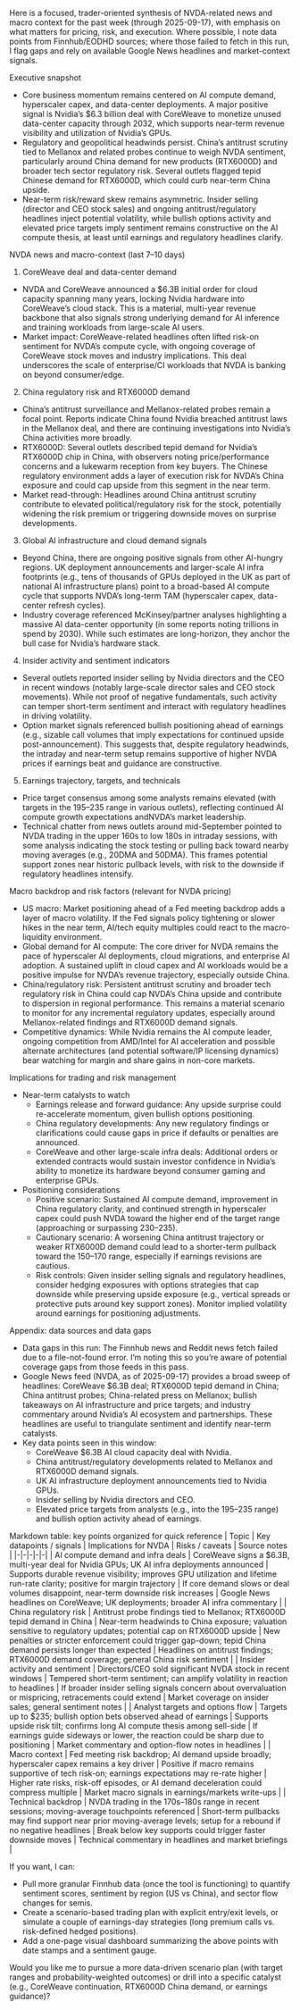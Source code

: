 Here is a focused, trader-oriented synthesis of NVDA-related news and macro context for the past week (through 2025-09-17), with emphasis on what matters for pricing, risk, and execution. Where possible, I note data points from Finnhub/EODHD sources; where those failed to fetch in this run, I flag gaps and rely on available Google News headlines and market-context signals.

Executive snapshot
- Core business momentum remains centered on AI compute demand, hyperscaler capex, and data-center deployments. A major positive signal is Nvidia’s $6.3 billion deal with CoreWeave to monetize unused data-center capacity through 2032, which supports near-term revenue visibility and utilization of Nvidia’s GPUs.
- Regulatory and geopolitical headwinds persist. China’s antitrust scrutiny tied to Mellanox and related probes continue to weigh NVDA sentiment, particularly around China demand for new products (RTX6000D) and broader tech sector regulatory risk. Several outlets flagged tepid Chinese demand for RTX6000D, which could curb near-term China upside.
- Near-term risk/reward skew remains asymmetric. Insider selling (director and CEO stock sales) and ongoing antitrust/regulatory headlines inject potential volatility, while bullish options activity and elevated price targets imply sentiment remains constructive on the AI compute thesis, at least until earnings and regulatory headlines clarify.

NVDA news and macro-context (last 7–10 days)
1) CoreWeave deal and data-center demand
- NVDA and CoreWeave announced a $6.3B initial order for cloud capacity spanning many years, locking Nvidia hardware into CoreWeave’s cloud stack. This is a material, multi-year revenue backbone that also signals strong underlying demand for AI inference and training workloads from large-scale AI users.
- Market impact: CoreWeave-related headlines often lifted risk-on sentiment for NVDA’s compute cycle, with ongoing coverage of CoreWeave stock moves and industry implications. This deal underscores the scale of enterprise/CI workloads that NVDA is banking on beyond consumer/edge.

2) China regulatory risk and RTX6000D demand
- China’s antitrust surveillance and Mellanox-related probes remain a focal point. Reports indicate China found Nvidia breached antitrust laws in the Mellanox deal, and there are continuing investigations into Nvidia’s China activities more broadly.
- RTX6000D: Several outlets described tepid demand for Nvidia’s RTX6000D chip in China, with observers noting price/performance concerns and a lukewarm reception from key buyers. The Chinese regulatory environment adds a layer of execution risk for NVDA’s China exposure and could cap upside from this segment in the near term.
- Market read-through: Headlines around China antitrust scrutiny contribute to elevated political/regulatory risk for the stock, potentially widening the risk premium or triggering downside moves on surprise developments.

3) Global AI infrastructure and cloud demand signals
- Beyond China, there are ongoing positive signals from other AI-hungry regions. UK deployment announcements and larger-scale AI infra footprints (e.g., tens of thousands of GPUs deployed in the UK as part of national AI infrastructure plans) point to a broad-based AI compute cycle that supports NVDA’s long-term TAM (hyperscaler capex, data-center refresh cycles).
- Industry coverage referenced McKinsey/partner analyses highlighting a massive AI data-center opportunity (in some reports noting trillions in spend by 2030). While such estimates are long-horizon, they anchor the bull case for Nvidia’s hardware stack.

4) Insider activity and sentiment indicators
- Several outlets reported insider selling by Nvidia directors and the CEO in recent windows (notably large-scale director sales and CEO stock movements). While not proof of negative fundamentals, such activity can temper short-term sentiment and interact with regulatory headlines in driving volatility.
- Option market signals referenced bullish positioning ahead of earnings (e.g., sizable call volumes that imply expectations for continued upside post-announcement). This suggests that, despite regulatory headwinds, the intraday and near-term setup remains supportive of higher NVDA prices if earnings beat and guidance are constructive.

5) Earnings trajectory, targets, and technicals
- Price target consensus among some analysts remains elevated (with targets in the $195–$235 range in various outlets), reflecting continued AI compute growth expectations andNVDA’s market leadership.
- Technical chatter from news outlets around mid-September pointed to NVDA trading in the upper 160s to low 180s in intraday sessions, with some analysis indicating the stock testing or pulling back toward nearby moving averages (e.g., 20DMA and 50DMA). This frames potential support zones near historic pullback levels, with risk to the downside if regulatory headlines intensify.

Macro backdrop and risk factors (relevant for NVDA pricing)
- US macro: Market positioning ahead of a Fed meeting backdrop adds a layer of macro volatility. If the Fed signals policy tightening or slower hikes in the near term, AI/tech equity multiples could react to the macro-liquidity environment.
- Global demand for AI compute: The core driver for NVDA remains the pace of hyperscaler AI deployments, cloud migrations, and enterprise AI adoption. A sustained uplift in cloud capex and AI workloads would be a positive impulse for NVDA’s revenue trajectory, especially outside China.
- China/regulatory risk: Persistent antitrust scrutiny and broader tech regulatory risk in China could cap NVDA’s China upside and contribute to dispersion in regional performance. This remains a material scenario to monitor for any incremental regulatory updates, especially around Mellanox-related findings and RTX6000D demand signals.
- Competitive dynamics: While Nvidia remains the AI compute leader, ongoing competition from AMD/Intel for AI acceleration and possible alternate architectures (and potential software/IP licensing dynamics) bear watching for margin and share gains in non-core markets.

Implications for trading and risk management
- Near-term catalysts to watch
  - Earnings release and forward guidance: Any upside surprise could re-accelerate momentum, given bullish options positioning.
  - China regulatory developments: Any new regulatory findings or clarifications could cause gaps in price if defaults or penalties are announced.
  - CoreWeave and other large-scale infra deals: Additional orders or extended contracts would sustain investor confidence in Nvidia’s ability to monetize its hardware beyond consumer gaming and enterprise GPUs.
- Positioning considerations
  - Positive scenario: Sustained AI compute demand, improvement in China regulatory clarity, and continued strength in hyperscaler capex could push NVDA toward the higher end of the target range (approaching or surpassing $230–$235).
  - Cautionary scenario: A worsening China antitrust trajectory or weaker RTX6000D demand could lead to a shorter-term pullback toward the 150–170 range, especially if earnings revisions are cautious.
  - Risk controls: Given insider selling signals and regulatory headlines, consider hedging exposures with options strategies that cap downside while preserving upside exposure (e.g., vertical spreads or protective puts around key support zones). Monitor implied volatility around earnings for positioning adjustments.

Appendix: data sources and data gaps
- Data gaps in this run: The Finnhub news and Reddit news fetch failed due to a file-not-found error. I’m noting this so you’re aware of potential coverage gaps from those feeds in this pass.
- Google News feed (NVDA, as of 2025-09-17) provides a broad sweep of headlines: CoreWeave $6.3B deal; RTX6000D tepid demand in China; China antitrust probes; China-related press on Mellanox; bullish takeaways on AI infrastructure and price targets; and industry commentary around Nvidia’s AI ecosystem and partnerships. These headlines are useful to triangulate sentiment and identify near-term catalysts.
- Key data points seen in this window:
  - CoreWeave $6.3B AI cloud capacity deal with Nvidia.
  - China antitrust/regulatory developments related to Mellanox and RTX6000D demand signals.
  - UK AI infrastructure deployment announcements tied to Nvidia GPUs.
  - Insider selling by Nvidia directors and CEO.
  - Elevated price targets from analysts (e.g., into the $195–$235 range) and bullish option activity ahead of earnings.

Markdown table: key points organized for quick reference
| Topic | Key datapoints / signals | Implications for NVDA | Risks / caveats | Source notes |
|-|-|-|-|-|
| AI compute demand and infra deals | CoreWeave signs a $6.3B, multi-year deal for Nvidia GPUs; UK AI infra deployments announced | Supports durable revenue visibility; improves GPU utilization and lifetime run-rate clarity; positive for margin trajectory | If core demand slows or deal volumes disappoint, near-term downside risk increases | Google News headlines on CoreWeave; UK deployments; broader AI infra commentary |
| China regulatory risk | Antitrust probe findings tied to Mellanox; RTX6000D tepid demand in China | Near-term headwinds to China exposure; valuation sensitive to regulatory updates; potential cap on RTX6000D upside | New penalties or stricter enforcement could trigger gap-down; tepid China demand persists longer than expected | Headlines on antitrust findings; RTX6000D demand coverage; general China risk sentiment |
| Insider activity and sentiment | Directors/CEO sold significant NVDA stock in recent windows | Tempered short-term sentiment; can amplify volatility in reaction to headlines | If broader insider selling signals concern about overvaluation or mispricing, retracements could extend | Market coverage on insider sales; general sentiment notes |
| Analyst targets and options flow | Targets up to $235; bullish option bets observed ahead of earnings | Supports upside risk tilt; confirms long AI compute thesis among sell-side | If earnings guide sideways or lower, the reaction could be sharp due to positioning | Market commentary and option-flow notes in headlines |
| Macro context | Fed meeting risk backdrop; AI demand upside broadly; hyperscaler capex remains a key driver | Positive if macro remains supportive of tech risk-on; earnings expectations may re-rate higher | Higher rate risks, risk-off episodes, or AI demand deceleration could compress multiple | Market macro signals in earnings/markets write-ups |
| Technical backdrop | NVDA trading in the 170s–180s range in recent sessions; moving-average touchpoints referenced | Short-term pullbacks may find support near prior moving-average levels; setup for a rebound if no negative headlines | Break below key supports could trigger faster downside moves | Technical commentary in headlines and market briefings |

If you want, I can:
- Pull more granular Finnhub data (once the tool is functioning) to quantify sentiment scores, sentiment by region (US vs China), and sector flow changes for semis.
- Create a scenario-based trading plan with explicit entry/exit levels, or simulate a couple of earnings-day strategies (long premium calls vs. risk-defined hedged positions).
- Add a one-page visual dashboard summarizing the above points with date stamps and a sentiment gauge.

Would you like me to pursue a more data-driven scenario plan (with target ranges and probability-weighted outcomes) or drill into a specific catalyst (e.g., CoreWeave continuation, RTX6000D China demand, or earnings guidance)?